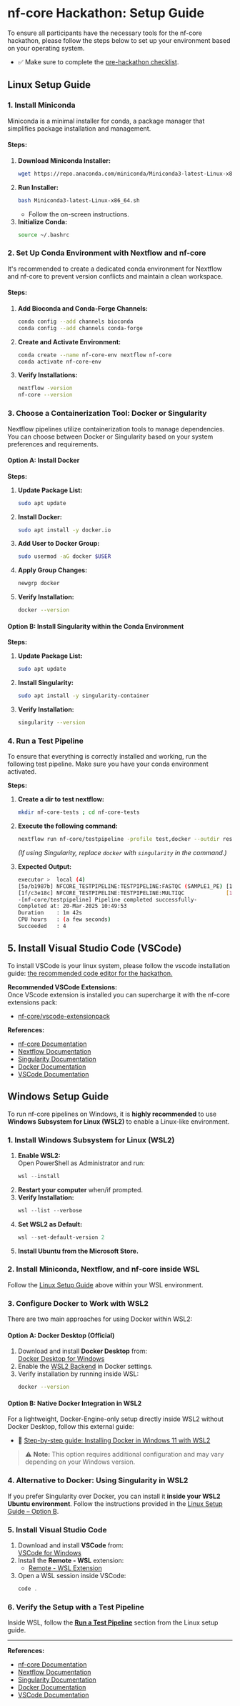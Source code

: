 # nf-core Hackathon: Setup Guide

To ensure all participants have the necessary tools for the nf-core hackathon, please follow the steps below to set up your environment based on your operating system.

- ✅ Make sure to complete the [pre-hackathon checklist](https://nf-co.re/events/2025/hackathon-march-2025#pre-hackathon-checklist).

## Linux Setup Guide

### 1. Install Miniconda

Miniconda is a minimal installer for conda, a package manager that simplifies package installation and management.

#### **Steps:**

1. **Download Miniconda Installer:**  
   ```bash
   wget https://repo.anaconda.com/miniconda/Miniconda3-latest-Linux-x86_64.sh
   ```
2. **Run Installer:**  
   ```bash
   bash Miniconda3-latest-Linux-x86_64.sh
   ```
   - Follow the on-screen instructions.  
3. **Initialize Conda:**  
   ```bash
   source ~/.bashrc
   ```

### 2. Set Up Conda Environment with Nextflow and nf-core

It's recommended to create a dedicated conda environment for Nextflow and nf-core to prevent version conflicts and maintain a clean workspace.

#### **Steps:**

1. **Add Bioconda and Conda-Forge Channels:**  
   ```bash
   conda config --add channels bioconda
   conda config --add channels conda-forge
   ```
2. **Create and Activate Environment:**  
   ```bash
   conda create --name nf-core-env nextflow nf-core
   conda activate nf-core-env
   ```
3. **Verify Installations:**  
   ```bash
   nextflow -version
   nf-core --version
   ```

### 3. Choose a Containerization Tool: Docker or Singularity

Nextflow pipelines utilize containerization tools to manage dependencies. You can choose between Docker or Singularity based on your system preferences and requirements.

#### **Option A: Install Docker**

**Steps:**

1. **Update Package List:**  
   ```bash
   sudo apt update
   ```
2. **Install Docker:**  
   ```bash
   sudo apt install -y docker.io
   ```
3. **Add User to Docker Group:**  
   ```bash
   sudo usermod -aG docker $USER
   ```
4. **Apply Group Changes:**  
   ```bash
   newgrp docker
   ```
5. **Verify Installation:**  
   ```bash
   docker --version
   ```

#### **Option B: Install Singularity within the Conda Environment**

**Steps:**

1. **Update Package List:**  
   ```bash
   sudo apt update
   ```
2. **Install Singularity:**  
   ```bash
   sudo apt install -y singularity-container
   ```
3. **Verify Installation:**  
   ```bash
   singularity --version
   ```

### 4. Run a Test Pipeline

To ensure that everything is correctly installed and working, run the following test pipeline. Make sure you have your conda environment activated.

**Steps:**

1. **Create a dir to test nextflow:**

   ```bash
   mkdir nf-core-tests ; cd nf-core-tests
   ```

2. **Execute the following command:**  
   ```bash
   nextflow run nf-core/testpipeline -profile test,docker --outdir results
   ```
   *(If using Singularity, replace `docker` with `singularity` in the command.)*  

3. **Expected Output:**  
   ```bash
   executor >  local (4)
   [5a/b1987b] NFCORE_TESTPIPELINE:TESTPIPELINE:FASTQC (SAMPLE1_PE) [100%] 3 of 3 ✔
   [1f/c3e18c] NFCORE_TESTPIPELINE:TESTPIPELINE:MULTIQC             [100%] 1 of 1 ✔
   -[nf-core/testpipeline] Pipeline completed successfully-
   Completed at: 20-Mar-2025 10:49:53
   Duration    : 1m 42s
   CPU hours   : (a few seconds)
   Succeeded   : 4
   ```


## 5. Install Visual Studio Code (VSCode)  

To install VSCode is your linux system, please follow the vscode installation guide: [ the recommended code editor for the hackathon.  ](https://code.visualstudio.com/docs/setup/linux)


**Recommended VSCode Extensions:**  
Once VScode extension is installed you can supercharge it with the nf-core extensions pack: 

- [nf-core/vscode-extensionpack](https://marketplace.visualstudio.com/items?itemName=nf-core.nf-core-extensionpack)


**References:**  

- [nf-core Documentation](https://nf-co.re/)  
- [Nextflow Documentation](https://www.nextflow.io/docs/latest/index.html)  
- [Singularity Documentation](https://sylabs.io/guides/3.0/user-guide/installation.html)  
- [Docker Documentation](https://docs.docker.com/get-docker/)  
- [VSCode Documentation](https://code.visualstudio.com/docs)  


## Windows Setup Guide

To run nf-core pipelines on Windows, it is **highly recommended** to use **Windows Subsystem for Linux (WSL2)** to enable a Linux-like environment.

### 1. Install Windows Subsystem for Linux (WSL2)

1. **Enable WSL2:**  
   Open PowerShell as Administrator and run:
   ```powershell
   wsl --install
   ```
2. **Restart your computer** when/if prompted.
3. **Verify Installation:**  
   ```powershell
   wsl --list --verbose
   ```
4. **Set WSL2 as Default:**  
   ```powershell
   wsl --set-default-version 2
   ```
5. **Install Ubuntu from the Microsoft Store.**

### 2. Install Miniconda, Nextflow, and nf-core inside WSL

Follow the [Linux Setup Guide](#linux-setup-guide) above within your WSL environment.

### 3. Configure Docker to Work with WSL2

There are two main approaches for using Docker within WSL2:

#### **Option A: Docker Desktop** (Official)

1. Download and install **Docker Desktop** from:  
   [Docker Desktop for Windows](https://docs.docker.com/desktop/setup/install/windows-install/)
2. Enable the [WSL2 Backend](https://docs.docker.com/desktop/features/wsl/) in Docker settings.
3. Verify installation by running inside WSL:
   ```bash
   docker --version
   ```

#### **Option B: Native Docker Integration in WSL2**

For a lightweight, Docker-Engine-only setup directly inside WSL2 without Docker Desktop, follow this external guide:
- 📘 [Step-by-step guide: Installing Docker in Windows 11 with WSL2](https://www.linkedin.com/pulse/installing-docker-windows-11-using-wsl-2-step-by-step-ankit-lodaf/)

> ⚠️ **Note:** This option requires additional configuration and may vary depending on your Windows version.

### 4. Alternative to Docker: Using Singularity in WSL2

If you prefer Singularity over Docker, you can install it **inside your WSL2 Ubuntu environment**. Follow the instructions provided in the [Linux Setup Guide – Option B](#option-b-install-singularity-system-wide).

### 5. Install Visual Studio Code

1. Download and install **VSCode** from:  
   [VSCode for Windows](https://code.visualstudio.com/download)
2. Install the **Remote - WSL** extension:  
   - [Remote - WSL Extension](https://marketplace.visualstudio.com/items?itemName=ms-vscode-remote.remote-wsl)
3. Open a WSL session inside VSCode:
   ```powershell
   code .
   ```

### 6. Verify the Setup with a Test Pipeline

Inside WSL, follow the [**Run a Test Pipeline**](#4-run-a-test-pipeline) section from the Linux setup guide.

---

**References:**  
- [nf-core Documentation](https://nf-co.re/)  
- [Nextflow Documentation](https://www.nextflow.io/docs/latest/index.html)  
- [Singularity Documentation](https://sylabs.io/guides/3.0/user-guide/installation.html)  
- [Docker Documentation](https://docs.docker.com/get-docker/)  
- [VSCode Documentation](https://code.visualstudio.com/docs)
